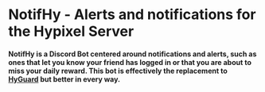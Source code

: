 # NotifHy - Alerts and notifications for the Hypixel Server
#### NotifHy is a Discord Bot centered around notifications and alerts, such as ones that let you know your friend has logged in or that you are about to miss your daily reward. This bot is effectively the replacement to [HyGuard](https://bit.ly/3hcoLHJ) but better in every way.